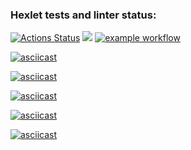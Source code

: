 ### Hexlet tests and linter status:
[![Actions Status](https://github.com/DimaKichigin/frontend-project-lvl1/workflows/hexlet-check/badge.svg)](https://github.com/DimaKichigin/frontend-project-lvl1/actions)
<a href="https://codeclimate.com/github/DimaKichigin/frontend-project-lvl1/maintainability"><img src="https://api.codeclimate.com/v1/badges/21adc8272980a4030119/maintainability" /></a>
[![example workflow](https://github.com/DimaKichigin/frontend-project-lvl1/actions/workflows/github-actions.yml/badge.svg)](https://github.com/DimaKichigin/frontend-project-lvl1/actions/workflows/github-actions.yml)

[![asciicast](https://asciinema.org/a/xOfLmOTuo78aiSezsepFPuDcv.svg)](https://asciinema.org/a/xOfLmOTuo78aiSezsepFPuDcv)

[![asciicast](https://asciinema.org/a/j36ywAgygT5VNwf4bUouTIOHC.svg)](https://asciinema.org/a/j36ywAgygT5VNwf4bUouTIOHC)

[![asciicast](https://asciinema.org/a/S5DRxqDwo4NIrVOvQcGXX7vPY.svg)](https://asciinema.org/a/S5DRxqDwo4NIrVOvQcGXX7vPY)

[![asciicast](https://asciinema.org/a/v2rPL6KEdU2LMsHPWLPjVHPDp.svg)](https://asciinema.org/a/v2rPL6KEdU2LMsHPWLPjVHPDp)

[![asciicast](https://asciinema.org/a/EJ61KZIHieo8pg7Al3ifFe8H2.svg)](https://asciinema.org/a/EJ61KZIHieo8pg7Al3ifFe8H2)
